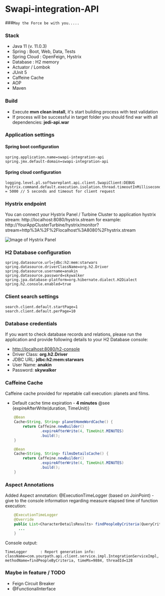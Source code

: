 # Swapi-integration-API
###`May the Force be with you.....`


### Stack
* Java 11 (v. 11.0.3)
* Spring : Boot, Web, Data, Tests
* Spring Cloud : OpenFeign, Hystrix
* Database : H2 memory
* Actuator / Lombok
* JUnit 5
* Caffeine Cache
* AOP
* Maven

### Build
* Execute <b>mvn clean install</b>, it's start building process with test validation
* If process will be successful in target folder you should find war with all dependencies: <b>jedi-api.war</b> 

### Application settings
#### Spring boot configuration
```
spring.application.name=swapi-integration-api
spring.jmx.default-domain=swapi-integration-api
```
#### Spring cloud configuration
```
logging.level.pl.softwareplant.api.client.SwapiClient:DEBUG
hystrix.command.default.execution.isolation.thread.timeoutInMilliseconds = 5000 // 5 seconds and timeout for client request 
```

### Hystrix endpoint
You can connect your Hystrix Panel / Turbine Cluster to application hystrix stream: 
http://localhost:8080/hystrix.stream
for example: 
http://YourAppClusterTurbine/hystrix/monitor?stream=http%3A%2F%2Flocalhost%3A8080%2Fhystrix.stream

![Image of Hystrix Panel](https://scontent-waw1-1.xx.fbcdn.net/v/t1.15752-9/78957281_2385491351780456_5634327850547937280_n.png?_nc_cat=102&_nc_ohc=0O4fFQuxOxsAQlalYnS7qQSDKKpfzUwIwVbBtui8q7h4puK3dJgypB6vQ&_nc_ht=scontent-waw1-1.xx&oh=c669fbe89f6c5fc6e7e369d97e5b48f7&oe=5E66C38C)

### H2 Database configuration
```
spring.datasource.url=jdbc:h2:mem:starwars
spring.datasource.driverClassName=org.h2.Driver
spring.datasource.username=anakin
spring.datasource.password=skywalker
spring.jpa.database-platform=org.hibernate.dialect.H2Dialect
spring.h2.console.enabled=true
```

### Client search settings
```
search.client.default.startPage=1
search.client.default.perPage=10
```

### Database credentials 
If you want to check database records and relations, please run the application and provide following details to your H2 Database console: 
* [http://localhost:8080/h2-console](http://localhost:8080/h2-console)
* Driver Class:  <b> org.h2.Driver </b>
* JDBC URL: <b>jdbc:h2:mem:starwars </b>
* User Name: <b>anakin</b>
* Password:	<b>skywalker</b>


### Caffeine Cache 
Caffeine cache provided for repetable call execution: planets and films. 
* Default cache time expiration  - <b>4 minutes</b> @see {expireAfterWrite(duration, TimeUnit)}
```Java
    @Bean
    Cache<String, String> planetHomeWordCache() {
        return Caffeine.newBuilder()
                .expireAfterWrite(4, TimeUnit.MINUTES)
                .build();
    }

    @Bean
    Cache<String, String> filmsDetailsCache() {
        return Caffeine.newBuilder()
                .expireAfterWrite(4, TimeUnit.MINUTES)
                .build();
    }
```

### Aspect Annotations
Added Aspect annotation: @ExecutionTimeLogger (based on JoinPoint) - give to the console information regarding measure elapsed time of function execution: 
```Java
    @ExecutionTimeLogger
    @Override
    public List<CharacterDetailsResults> findPeopleByCriteria(QueryCriteriaDto queryCriteriaDto) {
      ...
    }
```

Console output: 
```
TimeLogger      : Report generation info: className=com.yourpath.api.client.service.impl.IntegrationServiceImpl, methodName=findPeopleByCriteria, timeMs=9884, threadId=128

```


### Maybe in feature / TODO
* Feign Circuit Breaker
* @FunctionalInterface
